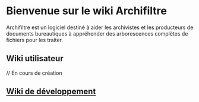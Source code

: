 # Bienvenue sur le wiki Archifiltre

Archifiltre est un logiciel destiné à aider les archivistes et les producteurs de documents bureautiques à appréhender des arborescences complètes de fichiers pour les traiter.

## Wiki utilisateur

// En cours de création

## [Wiki de développement](https://github.com/SocialGouv/archifiltre/wiki/Wiki-de-d%C3%A9veloppement)